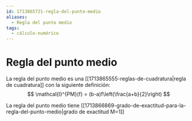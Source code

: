```yaml
---
id: 1713865721-regla-del-punto-medio
aliases:
  - Regla del punto medio
tags:
  - cálculo-numérico
---
```


# Regla del punto medio

La regla del punto medio es una [[1713865555-reglas-de-cuadratura|regla de cuadratura]] con la siguiente definición:
$$
\mathcal{I}^{PM}(f) = (b-a)f\left(\frac{a+b}{2}\right)
$$

La regla del punto medio tiene [[1713866869-grado-de-exactitud-para-la-regla-del-punto-medio|grado de exactitud M=1]]